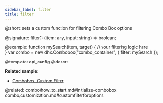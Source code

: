 ```yaml
---
sidebar_label: filter
title: filter
---          
```


@short: sets a custom function for filtering Combo Box options

@signature: filter?: (item: any, input: string) => boolean;

@example: 
function mySearch(item, target) {
    // your filtering logic here            
}
var combo = new dhx.Combobox("combo_container", {
    filter: mySearch
});



@template:	api_config
@descr: 


**Related sample**:
- [Combobox. Custom Filter](https://snippet.dhtmlx.com/791incm9)

@related: combo/how_to_start.md#initialize-combobox
combo/customization.md#customfilterforoptions